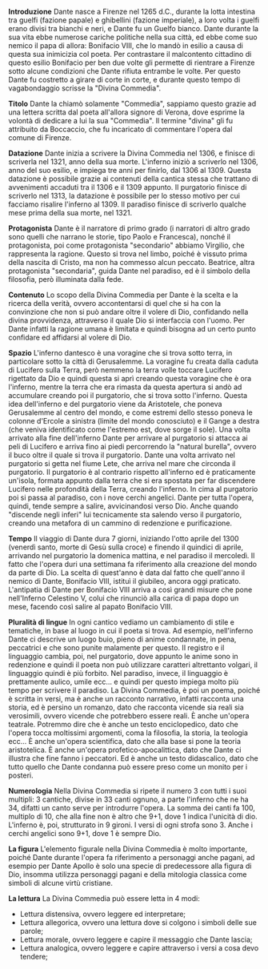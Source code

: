 **Introduzione**
Dante nasce a Firenze nel 1265 d.C., durante la lotta intestina tra guelfi (fazione papale) e ghibellini (fazione imperiale), a loro volta i guelfi erano divisi tra bianchi e neri, e Dante fu un Guelfo bianco. Dante durante la sua vita ebbe numerose cariche politiche nella sua città, ed ebbe come suo nemico il papa di allora: Bonifacio VIII, che lo mandò in esilio a causa di questa sua inimicizia col poeta. Per contrastare il malcontento cittadino di questo esilio Bonifacio per ben due volte gli permette di rientrare a Firenze sotto alcune condizioni che Dante rifiuta entrambe le volte. Per questo Dante fu costretto a girare di corte in corte, e durante questo tempo di vagabondaggio scrisse la "Divina Commedia". 

**Titolo**
Dante la chiamò solamente "Commedia", sappiamo questo grazie ad una lettera scritta dal poeta all'allora signore di Verona, dove esprime la volontà di dedicare a lui la sua "Commedia". Il termine "divina" gli fu attribuito da Boccaccio, che fu incaricato di commentare l'opera dal comune di Firenze. 

**Datazione**
Dante inizia a scrivere la Divina Commedia nel 1306, e finisce di scriverla nel 1321, anno della sua morte. L'inferno iniziò a scriverlo nel 1306, anno del suo esilio, e impiega tre anni per finirlo, dal 1306 al 1309. Questa datazione è possibile grazie ai contenuti della cantica stessa che trattano di avvenimenti accaduti tra il 1306 e il 1309 appunto. Il purgatorio finisce di scriverlo nel 1313, la datazione è possibile per lo stesso motivo per cui facciamo risalire l'inferno al 1309. Il paradiso finisce di scriverlo qualche mese prima della sua morte, nel 1321. 

**Protagonista**
Dante è il narratore di primo grado (i narratori di altro grado sono quelli che narrano le storie, tipo Paolo e Francesca), nonché il protagonista, poi come protagonista "secondario" abbiamo Virgilio, che rappresenta la ragione. Questo si trova nel limbo, poiché è vissuto prima della nascita di Cristo, ma non ha commesso alcun peccato. Beatrice, altra protagonista "secondaria", guida Dante nel paradiso, ed è il simbolo della filosofia, però illuminata dalla fede.

**Contenuto**
Lo scopo della Divina Commedia per Dante è la scelta e la ricerca della verità, ovvero accontentarsi di quel che si ha con la convinzione che non si può andare oltre il volere di Dio, confidando nella divina provvidenza, attraverso il quale Dio si interfaccia con l'uomo. Per Dante infatti la ragione umana è limitata e quindi bisogna ad un certo punto confidare ed affidarsi al volere di Dio.

**Spazio**
L'inferno dantesco è una voragine che si trova sotto terra, in particolare sotto la città di Gerusalemme. La voragine fu creata dalla caduta di Lucifero sulla Terra, però nemmeno la terra volle toccare Lucifero rigettato da Dio e quindi questa si aprì creando questa voragine che è ora l'inferno, mentre la terra che era rimasta da questa apertura si andò ad accumulare creando poi il purgatorio, che si trova sotto l'inferno. Questa idea dell'inferno e del purgatorio viene da Aristotele, che poneva Gerusalemme al centro del mondo, e come estremi dello stesso poneva le colonne d'Ercole a sinistra (limite del mondo conosciuto) e il Gange a destra (che veniva identificato come l'estremo est, dove sorge il sole). Una volta arrivato alla fine dell'inferno Dante per arrivare al purgatorio si attacca ai peli di Lucifero e arriva fino ai piedi percorrendo la "natural burella", ovvero il buco oltre il quale si trova il purgatorio. Dante una volta arrivato nel purgatorio si getta nel fiume Lete, che arriva nel mare che circonda il purgatorio. Il purgatorio è al contrario rispetto all'inferno ed è praticamente un'isola, formata appunto dalla terra che si era spostata per far discendere Lucifero nelle profondità della Terra, creando l'inferno. In cima al purgatorio poi si passa al paradiso, con i nove cerchi angelici. Dante per tutta l'opera, quindi, tende sempre a salire, avvicinandosi verso Dio. Anche quando "discende negli inferi" lui tecnicamente sta salendo verso il purgatorio, creando una metafora di un cammino di redenzione e purificazione. 

**Tempo**
Il viaggio di Dante dura 7 giorni, iniziando l'otto aprile del 1300 (venerdì santo, morte di Gesù sulla croce) e finendo il quindici di aprile, arrivando nel purgatorio la domenica mattina, e nel paradiso il mercoledì. Il fatto che l'opera duri una settimana fa riferimento alla creazione del mondo da parte di Dio. La scelta di quest'anno è data dal fatto che quell'anno il nemico di Dante, Bonifacio VIII, istituì il giubileo, ancora oggi praticato. L'antipatia di Dante per Bonifacio VIII arriva a così grandi misure che pone nell'Inferno Celestino V, colui che rinunciò alla carica di papa dopo un mese, facendo così salire al papato Bonifacio VIII.

**Pluralità di lingue**
In ogni cantico vediamo un cambiamento di stile e tematiche, in base al luogo in cui il poeta si trova. Ad esempio, nell'inferno Dante ci descrive un luogo buio, pieno di anime condannate, in pena, peccatrici e che sono punite malamente per questo. Il registro e il linguaggio cambia, poi, nel purgatorio, dove appunto le anime sono in redenzione e quindi il poeta non può utilizzare caratteri altrettanto volgari, il linguaggio quindi è più forbito. Nel paradiso, invece, il linguaggio è prettamente aulico, umile ecc... e quindi per questo impiega molto più tempo per scrivere il paradiso. La Divina Commedia, è poi un poema, poiché è scritta in versi, ma è anche un racconto narrativo, infatti racconta una storia, ed è persino un romanzo, dato che racconta vicende sia reali sia verosimili, ovvero vicende che potrebbero essere reali. È anche un'opera teatrale. Potremmo dire che è anche un testo enciclopedico, dato che l'opera tocca moltissimi argomenti, coma la filosofia, la storia, la teologia ecc... È anche un'opera scientifica, dato che alla base si pone la teoria aristotelica. È anche un'opera profetico-apocalittica, dato che Dante ci illustra che fine fanno i peccatori. Ed è anche un testo didascalico, dato che tutto quello che Dante condanna può essere preso come un monito per i posteri. 

**Numerologia**
Nella Divina Commedia si ripete il numero 3 con tutti i suoi multipli: 3 cantiche, divise in 33 canti ognuno, a parte l'inferno che ne ha 34, difatti un canto serve per introdurre l'opera. La somma dei canti fa 100, multiplo di 10, che alla fine non è altro che 9+1, dove 1 indica l'unicità di dio. L'inferno è, poi, strutturato in 9 gironi. I versi di ogni strofa sono 3. Anche i cerchi angelici sono 9+1, dove 1 è sempre Dio. 

**La figura**
L'elemento figurale nella Divina Commedia è molto importante, poiché Dante durante l'opera fa riferimento a personaggi anche pagani, ad esempio per Dante Apollo è solo una specie di predecessore alla figura di Dio, insomma utilizza personaggi pagani e della mitologia classica come simboli di alcune virtù cristiane. 

**La lettura**
La Divina Commedia può essere letta in 4 modi:
- Lettura distensiva, ovvero leggere ed interpretare;
- Lettura allegorica, ovvero una lettura dove si colgono i simboli delle sue parole;
- Lettura morale, ovvero leggere e capire il messaggio che Dante lascia;
- Lettura analogica, ovvero leggere e capire attraverso i versi a cosa devo tendere;